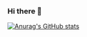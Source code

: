 ### Hi there 👋

[![Anurag's GitHub stats](https://github-readme-stats.vercel.app/api?username=belmqadem&show_icons=true&theme=react)](https://github.com/anuraghazra/github-readme-stats)
